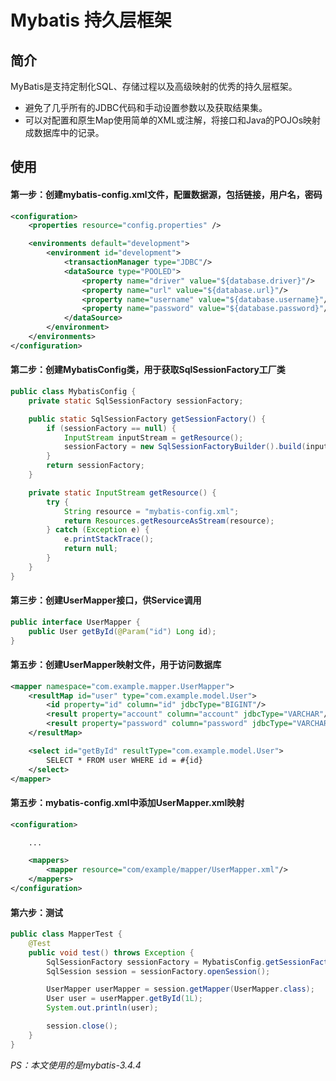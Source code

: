 # Mybatis 持久层框架

## 简介

MyBatis是支持定制化SQL、存储过程以及高级映射的优秀的持久层框架。

- 避免了几乎所有的JDBC代码和手动设置参数以及获取结果集。
- 可以对配置和原生Map使用简单的XML或注解，将接口和Java的POJOs映射成数据库中的记录。

## 使用

#### 第一步：创建mybatis-config.xml文件，配置数据源，包括链接，用户名，密码

```xml
<configuration>
    <properties resource="config.properties" />

    <environments default="development">
        <environment id="development">
            <transactionManager type="JDBC"/>
            <dataSource type="POOLED">
                <property name="driver" value="${database.driver}"/>
                <property name="url" value="${database.url}"/>
                <property name="username" value="${database.username}"/>
                <property name="password" value="${database.password}"/>
            </dataSource>
        </environment>
    </environments>
</configuration>
```

#### 第二步：创建MybatisConfig类，用于获取SqlSessionFactory工厂类

```java
public class MybatisConfig {
    private static SqlSessionFactory sessionFactory;

    public static SqlSessionFactory getSessionFactory() {
        if (sessionFactory == null) {
            InputStream inputStream = getResource();
            sessionFactory = new SqlSessionFactoryBuilder().build(inputStream);
        }
        return sessionFactory;
    }

    private static InputStream getResource() {
        try {
            String resource = "mybatis-config.xml";
            return Resources.getResourceAsStream(resource);
        } catch (Exception e) {
            e.printStackTrace();
            return null;
        }
    }
}
```

#### 第三步：创建UserMapper接口，供Service调用

```java
public interface UserMapper {
    public User getById(@Param("id") Long id);
}
```

#### 第五步：创建UserMapper映射文件，用于访问数据库

```xml
<mapper namespace="com.example.mapper.UserMapper">
    <resultMap id="user" type="com.example.model.User">
        <id property="id" column="id" jdbcType="BIGINT"/>
        <result property="account" column="account" jdbcType="VARCHAR"/>
        <result property="password" column="password" jdbcType="VARCHAR"/>
    </resultMap>

    <select id="getById" resultType="com.example.model.User">
        SELECT * FROM user WHERE id = #{id}
    </select>
</mapper>
```

#### 第五步：mybatis-config.xml中添加UserMapper.xml映射

```xml
<configuration>

    ...

    <mappers>
        <mapper resource="com/example/mapper/UserMapper.xml"/>
    </mappers>
</configuration>
```

#### 第六步：测试

```java
public class MapperTest {
    @Test
    public void test() throws Exception {
        SqlSessionFactory sessionFactory = MybatisConfig.getSessionFactory();
        SqlSession session = sessionFactory.openSession();

        UserMapper userMapper = session.getMapper(UserMapper.class);
        User user = userMapper.getById(1L);
        System.out.println(user);

        session.close();
    }
}
```

*PS：本文使用的是mybatis-3.4.4*